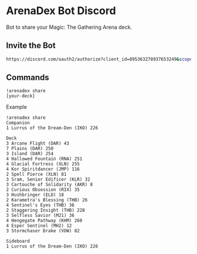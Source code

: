 # ArenaDex Bot Discord

Bot to share your Magic: The Gathering Arena deck.
 
## Invite the Bot 

```bash
https://discord.com/oauth2/authorize?client_id=895363278937653249&scope=bot&permissions=2147601408
```

## Commands

```
!arenadex share
[your-deck]
```
Example
```
!arenadex share
Companion
1 Lurrus of the Dream-Den (IKO) 226

Deck 
3 Arcane Flight (DAR) 43
7 Plains (DAR) 250
3 Island (DAR) 254
4 Hallowed Fountain (RNA) 251
4 Glacial Fortress (XLN) 255
4 Kor Spiritdancer (JMP) 116
2 Spell Pierce (XLN) 81
3 Sram, Senior Edificer (KLR) 32
3 Cartouche of Solidarity (AKR) 8
2 Curious Obsession (RIX) 35
3 Hushbringer (ELD) 18
2 Karametra's Blessing (THB) 26
4 Sentinel's Eyes (THB) 36
2 Staggering Insight (THB) 228
3 Selfless Savior (M21) 36
4 Hengegate Pathway (KHM) 260
4 Esper Sentinel (MH2) 12
3 Stormchaser Drake (VOW) 82

Sideboard
1 Lurrus of the Dream-Den (IKO) 226
```
